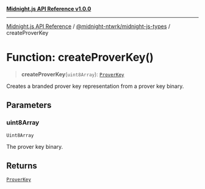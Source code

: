 [**Midnight.js API Reference v1.0.0**](../../../README.md)

***

[Midnight.js API Reference](../../../packages.md) / [@midnight-ntwrk/midnight-js-types](../README.md) / createProverKey

# Function: createProverKey()

> **createProverKey**(`uint8Array`): [`ProverKey`](../type-aliases/ProverKey.md)

Creates a branded prover key representation from a prover key binary.

## Parameters

### uint8Array

`Uint8Array`

The prover key binary.

## Returns

[`ProverKey`](../type-aliases/ProverKey.md)
